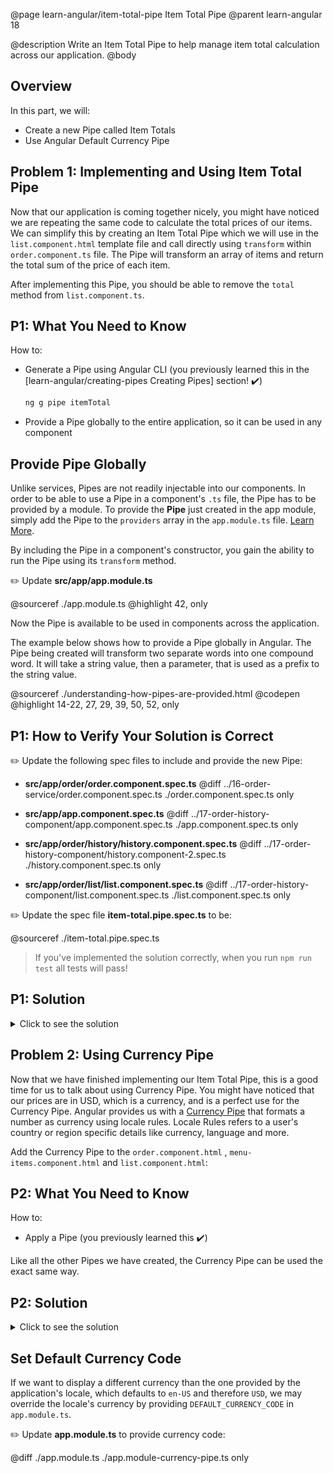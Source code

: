 @page learn-angular/item-total-pipe Item Total Pipe
@parent learn-angular 18

@description Write an Item Total Pipe to help manage item total calculation across our application.
@body

## Overview

In this part, we will:

- Create a new Pipe called Item Totals
- Use Angular Default Currency Pipe

## Problem 1: Implementing and Using Item Total Pipe

Now that our application is coming together nicely, you might have noticed we are repeating the same code to calculate the total prices of our items.
We can simplify this by creating an Item Total Pipe which we will use in the `list.component.html` template file and call directly using `transform` within `order.component.ts` file. The Pipe will transform an array of items and return the total sum of the price of each item.

After implementing this Pipe, you should be able to remove the `total` method from `list.component.ts`.

## P1: What You Need to Know

How to:

- Generate a Pipe using Angular CLI (you previously learned this in the [learn-angular/creating-pipes Creating Pipes] section! ✔️)
  ```bash
  ng g pipe itemTotal
  ```
- Provide a Pipe globally to the entire application, so it can be used in any component

## Provide Pipe Globally

Unlike services, Pipes are not readily injectable into our components. In order to be able to use a Pipe in a component's `.ts` file, the Pipe has to be provided by a module.
To provide the **Pipe** just created in the app module, simply add the Pipe to the `providers` array in the `app.module.ts` file. [Learn More](https://angular.io/guide/providers).

By including the Pipe in a component's constructor, you gain the ability to run the Pipe using its `transform` method.

✏️ Update **src/app/app.module.ts**

@sourceref ./app.module.ts
@highlight 42, only

Now the Pipe is available to be used in components across the application.

The example below shows how to provide a Pipe globally in Angular. The Pipe being created will transform two separate words into one compound word. It will take a string value, then a parameter, that is used as a prefix to the string value.

@sourceref ./understanding-how-pipes-are-provided.html
@codepen
@highlight 14-22, 27, 29, 39, 50, 52, only

## P1: How to Verify Your Solution is Correct

✏️ Update the following spec files to include and provide the new Pipe:

- **src/app/order/order.component.spec.ts**
  @diff ../16-order-service/order.component.spec.ts ./order.component.spec.ts only

- **src/app/app.component.spec.ts**
  @diff ../17-order-history-component/app.component.spec.ts ./app.component.spec.ts only

- **src/app/order/history/history.component.spec.ts**
  @diff ../17-order-history-component/history.component-2.spec.ts ./history.component.spec.ts only

- **src/app/order/list/list.component.spec.ts**
  @diff ../17-order-history-component/list.component.spec.ts ./list.component.spec.ts only

✏️ Update the spec file **item-total.pipe.spec.ts** to be:

@sourceref ./item-total.pipe.spec.ts

> If you've implemented the solution correctly, when you run `npm run test` all tests will pass!

## P1: Solution

<details>
<summary>Click to see the solution</summary>
✏️ Update **src/app/item-total.pipe.ts** to:

@sourceref ./item-total.pipe.ts

✏️ Update **src/app/order/order.component.ts** to use the item total Pipe:

@diff ../16-order-service/order.component-solution.ts ./order.component-solution.ts only

✏️ Update **src/app/order/list/list.component.html** to use the item total Pipe:

@diff ../17-order-history-component/list.component.html ./list.component.html only

</details>

## Problem 2: Using Currency Pipe

Now that we have finished implementing our Item Total Pipe, this is a good time for us to talk about using Currency Pipe. You might have noticed that our prices are in USD, which is a currency, and is a perfect use for the Currency Pipe.
Angular provides us with a [Currency Pipe](https://angular.io/api/common/CurrencyPipe) that formats a number as currency using locale rules. Locale Rules refers to a user's country or region specific details like currency, language and more.

Add the Currency Pipe to the `order.component.html` , `menu-items.component.html` and `list.component.html`:

## P2: What You Need to Know

How to:

- Apply a Pipe (you previously learned this ✔️)

Like all the other Pipes we have created, the Currency Pipe can be used the exact same way.

## P2: Solution

<details>
<summary>Click to see the solution</summary>
✏️ Update **src/app/order/order.component.html** to use the Currency Pipe:

@diff ../16-order-service/order.component.html ./order.component.html only

✏️ Update **src/app/order/list/list.component.html** to use the currency Pipe:

@diff ./list.component.html ./list.component-currency.html only

✏️ Update **src/app/order/menu-items/menu-items.component.html** to use the Currency Pipe:
@diff ../14-building-order-form/child-component/menu-items-1.component.html ./menu-items-1.component-currency.html only

</details>

## Set Default Currency Code

If we want to display a different currency than the one provided by the application's locale, which defaults to `en-US` and therefore `USD`, we may override the locale's currency by providing `DEFAULT_CURRENCY_CODE` in `app.module.ts`.

✏️ Update **app.module.ts** to provide currency code:

@diff ./app.module.ts ./app.module-currency-pipe.ts only
